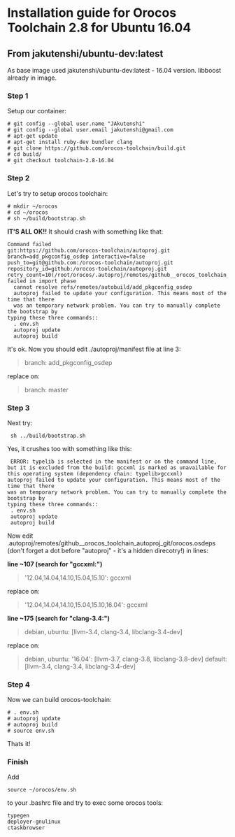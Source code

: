# Installation guide for Orocos Toolchain 2.8 for Ubuntu 16.04

## From jakutenshi/ubuntu-dev:latest

As base image used jakutenshi/ubuntu-dev:latest - 16.04 version. libboost already in image.

### Step 1

Setup our container:

```
# git config --global user.name "JAkutenshi"
# git config --global user.email jakutenshi@gmail.com
# apt-get update
# apt-get install ruby-dev bundler clang
# git clone https://github.com/orocos-toolchain/build.git
# cd build/
# git checkout toolchain-2.8-16.04
```
### Step 2

Let's try to setup orocos toolchain:

```
# mkdir ~/orocos
# cd ~/orocos
# sh ~/build/bootstrap.sh
```

**IT'S ALL OK!!** It should crash with something like that:

```
Command failed
git:https://github.com/orocos-toolchain/autoproj.git branch=add_pkgconfig_osdep interactive=false push_to=git@github.com:/orocos-toolchain/autoproj.git repository_id=github:/orocos-toolchain/autoproj.git retry_count=10(/root/orocos/.autoproj/remotes/github__orocos_toolchain_autoproj_git): failed in import phase
  cannot resolve refs/remotes/autobuild/add_pkgconfig_osdep
  autoproj failed to update your configuration. This means most of the time that there
  was an temporary network problem. You can try to manually complete the bootstrap by
typing these three commands::
  . env.sh
  autoproj update
  autoproj build
```

It's ok. Now you should edit ./autoproj/manifest file at line 3:
> branch: add_pkgconfig_osdep

replace on:
> branch: master

### Step 3

Next try:

```
 sh ../build/bootstrap.sh
```

Yes, it crushes too with something like this:

```
 ERROR: typelib is selected in the manifest or on the command line, but it is excluded from the build: gccxml is marked as unavailable for this operating system (dependency chain: typelib>gccxml)
autoproj failed to update your configuration. This means most of the time that there
was an temporary network problem. You can try to manually complete the bootstrap by
typing these three commands::
 . env.sh
 autoproj update
 autoproj build
```

Now edit .autoproj/remotes/github__orocos_toolchain_autoproj_git/orocos.osdeps (don't forget a dot before "autoproj" - it's a hidden direcotry!) in lines:

__line ~107 (search for "gccxml:")__
> '12.04,14.04,14.10,15.04,15.10': gccxml

replace on:
> '12.04,14.04,14.10,15.04,15.10,16.04': gccxml

__line ~175 (search for "clang-3.4:")__
> debian, ubuntu: [llvm-3.4, clang-3.4, libclang-3.4-dev]

replace on:
> debian, ubuntu: 
> '16.04': [llvm-3.7, clang-3.8, libclang-3.8-dev] 
>  default: [llvm-3.4, clang-3.4, libclang-3.4-dev]

### Step 4

Now we can build orocos-toolchain:
```
# . env.sh 
# autoproj update
# autoproj build
# source env.sh
```

Thats it!

### Finish

Add 
```
source ~/orocos/env.sh
```

to your .bashrc file and try to exec some orocos tools:

```
typegen
deployer-gnulinux
ctaskbrowser
```
